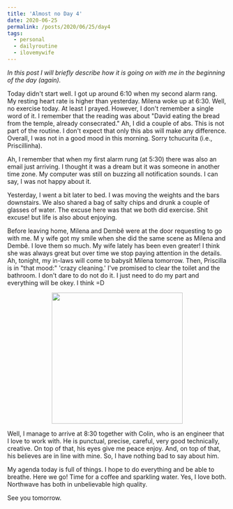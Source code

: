 ```yaml
---
title: 'Almost no Day 4'
date: 2020-06-25
permalink: /posts/2020/06/25/day4
tags:
  - personal
  - dailyroutine
  - ilovemywife
---
```

*In this post I will briefly describe how it is going on with me in the beginning of the day (again).*

Today didn't start well. I got up around 6:10 when my second alarm rang. My resting heart rate is higher than yesterday. Milena woke up at 6:30. Well, no exercise today. At least I prayed. However, I don't remember a single word of it. I remember that the reading was about "David eating the bread from the temple, already consecrated." Ah, I did a couple of abs. This is not part of the routine. I don't expect that only this abs will make any difference. Overall, I was not in a good mood in this morning. Sorry tchucurita (i.e., Priscillinha).

Ah, I remember that when my first alarm rung (at 5:30) there was also an email just arriving. I thought it was a dream but it was someone in another time zone. My computer was still on buzzing all notification sounds. I can say, I was not happy about it.

Yesterday, I went a bit later to bed. I was moving the weights and the bars downstairs. We also shared a bag of salty chips and drunk a couple of glasses of water. The excuse here was that we both did exercise. Shit excuse! but life is also about enjoying.

Before leaving home, Milena and Dembê were at the door requesting to go with me. M y wife got my smile when she did the same scene as Milena and Dembê. I love them so much. My wife lately has been even greater! I think she was always great but over time we stop paying attention in the details. Ah, tonight, my in-laws will come to babysit Milena tomorrow. Then, Priscilla is in "that mood:" 'crazy cleaning.' I've promised to clear the toilet and the bathroom. I don't dare to do not do it. I just need to do my part and everything will be okey. I think =D

<div align='center'><img src="https://lh3.googleusercontent.com/pw/ACtC-3cxyAZypsXezyObMzCYgdWA9-X1ktTWQIg3kKn0bBlL3dgJR7XdKzihtfO2P2qqJrYKPORpb8kCKA8dajRApqZhnsEKLM-BiiXPSV59Nz-eTdj8imFfPC8sLw9V1S8f8q5O0RGgqW-ra6JdlN02zRlVpA=w1108-h1476-no?authuser=0" width="300"/></div>


Well, I manage to arrive at 8:30 together with Colin, who is an engineer that I love to work with. He is punctual, precise, careful, very good technically, creative. On top of that, his eyes give me peace enjoy. And, on top of that, his believes are in line with mine. So, I have nothing bad to say about him.

My agenda today is full of things. I hope to do everything and be able to breathe. Here we go! Time for a coffee and sparkling water. Yes, I love both. Northwave has both in unbelievable high quality.

See you tomorrow.
